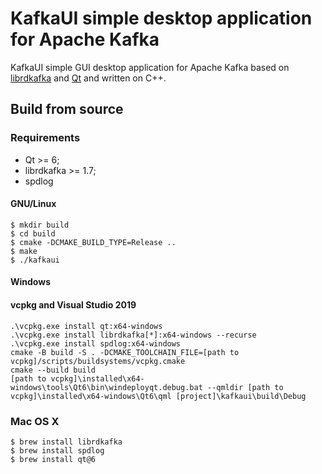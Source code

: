 # KafkaUI simple desktop application for Apache Kafka

KafkaUI simple GUI desktop application for Apache Kafka based on [librdkafka](https://github.com/edenhill/librdkafka) and
[Qt](https://www.qt.io/) and written on C++.

## Build from source

### Requirements

* Qt >= 6;
* librdkafka >= 1.7;
* spdlog

#### GNU/Linux

    $ mkdir build
    $ cd build
    $ cmake -DCMAKE_BUILD_TYPE=Release ..
    $ make
    $ ./kafkaui


#### Windows

#### vcpkg and Visual Studio 2019

    .\vcpkg.exe install qt:x64-windows
    .\vcpkg.exe install librdkafka[*]:x64-windows --recurse
    .\vcpkg.exe install spdlog:x64-windows
    cmake -B build -S . -DCMAKE_TOOLCHAIN_FILE=[path to vcpkg]/scripts/buildsystems/vcpkg.cmake
    cmake --build build
    [path to vcpkg]\installed\x64-windows\tools\Qt6\bin\windeployqt.debug.bat --qmldir [path to vcpkg]\installed\x64-windows\Qt6\qml [project]\kafkaui\build\Debug

### Mac OS X
    
    $ brew install librdkafka
    $ brew install spdlog
    $ brew install qt@6
